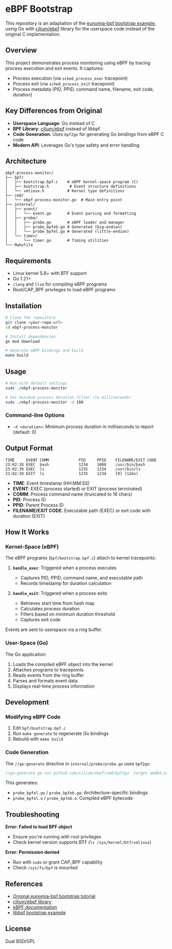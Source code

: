 # eBPF Bootstrap

This repository is an adaptation of the [eunomia-bpf bootstrap example](https://github.com/eunomia-bpf/bpf-developer-tutorial/blob/main/src/11-bootstrap/README.md), using Go with [cilium/ebpf](https://github.com/cilium/ebpf) library for the userspace code instead of the original C implementation.

## Overview

This project demonstrates process monitoring using eBPF by tracing process execution and exit events. It captures:
- Process execution (via `sched_process_exec` tracepoint)
- Process exit (via `sched_process_exit` tracepoint)
- Process metadata (PID, PPID, command name, filename, exit code, duration)

## Key Differences from Original

- **Userspace Language**: Go instead of C
- **BPF Library**: [cilium/ebpf](https://github.com/cilium/ebpf) instead of libbpf
- **Code Generation**: Uses `bpf2go` for generating Go bindings from eBPF C code
- **Modern API**: Leverages Go's type safety and error handling

## Architecture

```
ebpf-process-monitor/
├── bpf/
│   ├── bootstrap.bpf.c    # eBPF kernel-space program (C)
│   ├── bootstrap.h         # Event structure definitions
│   └── vmlinux.h          # Kernel type definitions
├── cmd/
│   └── ebpf-process-monitor.go  # Main entry point
├── internal/
│   ├── event/
│   │   └── event.go       # Event parsing and formatting
│   ├── probe/
│   │   ├── probe.go       # eBPF loader and manager
│   │   ├── probe_bpfeb.go # Generated (big-endian)
│   │   └── probe_bpfel.go # Generated (little-endian)
│   └── timer/
│       └── timer.go       # Timing utilities
└── Makefile
```

## Requirements

- Linux kernel 5.8+ with BTF support
- Go 1.21+
- `clang` and `llvm` for compiling eBPF programs
- Root/CAP_BPF privileges to load eBPF programs

## Installation

```bash
# Clone the repository
git clone <your-repo-url>
cd ebpf-process-monitor

# Install dependencies
go mod download

# Generate eBPF bindings and build
make build
```

## Usage

```bash
# Run with default settings
sudo ./ebpf-process-monitor

# Set minimum process duration filter (in milliseconds)
sudo ./ebpf-process-monitor -d 100
```

### Command-line Options

- `-d <duration>`: Minimum process duration in milliseconds to report (default: 0)

## Output Format

```
TIME     EVENT COMM             PID     PPID    FILENAME/EXIT CODE
23:02:38 EXEC  bash             1234    1000    /usr/bin/bash
23:02:39 EXEC  ls               1235    1234    /usr/bin/ls
23:02:39 EXIT  ls               1235    1234    [0] (12ms)
```

- **TIME**: Event timestamp (HH:MM:SS)
- **EVENT**: EXEC (process started) or EXIT (process terminated)
- **COMM**: Process command name (truncated to 16 chars)
- **PID**: Process ID
- **PPID**: Parent Process ID
- **FILENAME/EXIT CODE**: Executable path (EXEC) or exit code with duration (EXIT)

## How It Works

### Kernel-Space (eBPF)

The eBPF programs (`bpf/bootstrap.bpf.c`) attach to kernel tracepoints:

1. **`handle_exec`**: Triggered when a process executes
   - Captures PID, PPID, command name, and executable path
   - Records timestamp for duration calculation

2. **`handle_exit`**: Triggered when a process exits
   - Retrieves start time from hash map
   - Calculates process duration
   - Filters based on minimum duration threshold
   - Captures exit code

Events are sent to userspace via a ring buffer.

### User-Space (Go)

The Go application:

1. Loads the compiled eBPF object into the kernel
2. Attaches programs to tracepoints
3. Reads events from the ring buffer
4. Parses and formats event data
5. Displays real-time process information

## Development

### Modifying eBPF Code

1. Edit `bpf/bootstrap.bpf.c`
2. Run `make generate` to regenerate Go bindings
3. Rebuild with `make build`

### Code Generation

The `//go:generate` directive in `internal/probe/probe.go` uses `bpf2go`:

```go
//go:generate go run github.com/cilium/ebpf/cmd/bpf2go -target amd64,arm64 -type event probe ../../bpf/bootstrap.bpf.c -- -I../../bpf
```

This generates:
- `probe_bpfel.go` / `probe_bpfeb.go`: Architecture-specific bindings
- `probe_bpfel.o` / `probe_bpfeb.o`: Compiled eBPF bytecode

## Troubleshooting

**Error: Failed to load BPF object**
- Ensure you're running with root privileges
- Check kernel version supports BTF (`ls /sys/kernel/btf/vmlinux`)

**Error: Permission denied**
- Run with `sudo` or grant CAP_BPF capability
- Check `/sys/fs/bpf` is mounted

## References

- [Original eunomia-bpf bootstrap tutorial](https://github.com/eunomia-bpf/bpf-developer-tutorial/blob/main/src/11-bootstrap/README.md)
- [cilium/ebpf library](https://github.com/cilium/ebpf)
- [eBPF documentation](https://ebpf.io/)
- [libbpf bootstrap example](https://github.com/libbpf/libbpf-bootstrap)

## License

Dual BSD/GPL
